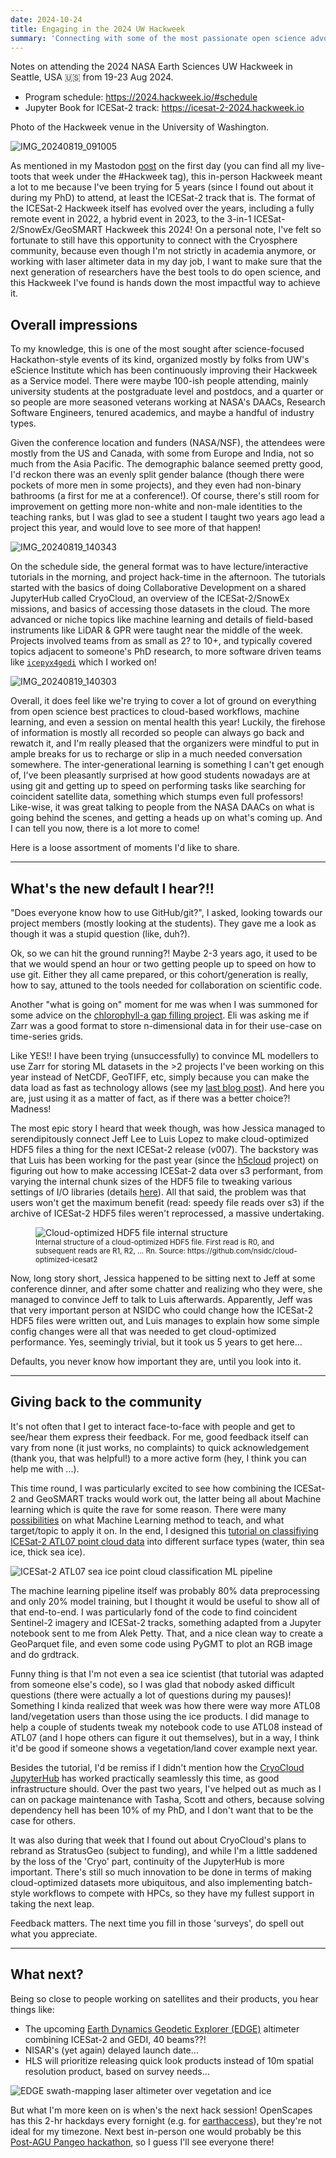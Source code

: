 ```yaml
---
date: 2024-10-24
title: Engaging in the 2024 UW Hackweek
summary: 'Connecting with some of the most passionate open science advocates in a week-long Hackathon at Seattle.'
---
```


Notes on attending the 2024 NASA Earth Sciences UW Hackweek in Seattle, USA 🇺🇸 from 19-23 Aug 2024.

- Program schedule: <https://2024.hackweek.io/#schedule>
- Jupyter Book for ICESat-2 track: <https://icesat-2-2024.hackweek.io>

Photo of the Hackweek venue in the University of Washington.

![IMG_20240819_091005](https://github.com/user-attachments/assets/1f96363b-f174-4b88-8403-9e7e27322843)

As mentioned in my Mastodon [post](https://mastodon.nz/@weiji14/112989575093074957) on the first day (you can find all my live-toots that week under the #Hackweek tag), this in-person Hackweek meant a lot to me because I've been trying for 5 years (since I found out about it during my PhD) to attend, at least the ICESat-2 track that is.
The format of the ICESat-2 Hackweek itself has evolved over the years, including a fully remote event in 2022, a hybrid event in 2023, to the 3-in-1 ICESat-2/SnowEx/GeoSMART Hackweek this 2024!
On a personal note, I've felt so fortunate to still have this opportunity to connect with the Cryosphere community, because even though I'm not strictly in academia anymore, or working with laser altimeter data in my day job, I want to make sure that the next generation of researchers have the best tools to do open science, and this Hackweek I've found is hands down the most impactful way to achieve it.

## Overall impressions

To my knowledge, this is one of the most sought after science-focused Hackathon-style events of its kind, organized mostly by folks from UW's eScience Institute which has been continuously improving their Hackweek as a Service model.
There were maybe 100-ish people attending, mainly university students at the postgraduate level and postdocs, and a quarter or so people are more seasoned veterans working at NASA's DAACs, Research Software Engineers, tenured academics, and maybe a handful of industry types.

Given the conference location and funders (NASA/NSF), the attendees were mostly from the US and Canada, with some from Europe and India, not so much from the Asia Pacific.
The demographic balance seemed pretty good, I'd reckon there was an evenly split gender balance (though there were pockets of more men in some projects), and they even had non-binary bathrooms (a first for me at a conference!).
Of course, there's still room for improvement on getting more non-white and non-male identities to the teaching ranks, but I was glad to see a student I taught two years ago lead a project this year, and would love to see more of that happen!

![IMG_20240819_140343](https://github.com/user-attachments/assets/2f0c68b8-2dda-480b-880c-220d83a95b77)

On the schedule side, the general format was to have lecture/interactive tutorials in the morning, and project hack-time in the afternoon.
The tutorials started with the basics of doing Collaborative Development on a shared JupyterHub called CryoCloud, an overview of the ICESat-2/SnowEx missions, and basics of accessing those datasets in the cloud.
The more advanced or niche topics like machine learning and details of field-based instruments like LiDAR & GPR were taught near the middle of the week.
Projects involved teams from as small as 2? to 10+, and typically covered topics adjacent to someone's PhD research, to more software driven teams like [`icepyx4gedi`](https://github.com/ICESAT-2HackWeek/icepyx4gedi) which I worked on!

![IMG_20240819_140303](https://github.com/user-attachments/assets/9ee7984c-836b-4c83-a7c3-f08bde3b1993)

Overall, it does feel like we're trying to cover a lot of ground on everything from open science best practices to cloud-based workflows, machine learning, and even a session on mental health this year!
Luckily, the firehose of information is mostly all recorded so people can always go back and rewatch it, and I'm really pleased that the organizers were mindful to put in ample breaks for us to recharge or slip in a much needed conversation somewhere.
The inter-generational learning is something I can't get enough of, I've been pleasantly surprised at how good students nowadays are at using git and getting up to speed on performing tasks like searching for coincident satellite data, something which stumps even full professors!
Like-wise, it was great talking to people from the NASA DAACs on what is going behind the scenes, and getting a heads up on what's coming up.
And I can tell you now, there is a lot more to come!

Here is a loose assortment of moments I'd like to share.

---

## What's the new default I hear?!!

"Does everyone know how to use GitHub/git?", I asked, looking towards our project members (mostly looking at the students).
They gave me a look as though it was a stupid question (like, duh?).

Ok, so we can hit the ground running?!
Maybe 2-3 years ago, it used to be that we would spend an hour or two getting people up to speed on how to use git.
Either they all came prepared, or this cohort/generation is really, how to say, attuned to the tools needed for collaboration on scientific code.

Another "what is going on" moment for me was when I was summoned for some advice on the [chlorophyll-a gap filling project](https://github.com/geo-smart/mind-the-chl-gap).
Eli was asking me if Zarr was a good format to store n-dimensional data in for their use-case on time-series grids.

Like YES!!
I have been trying (unsuccessfully) to convince ML modellers to use Zarr for storing ML datasets in the >2 projects I've been working on this year instead of NetCDF, GeoTIFF, etc, simply because you can make the data load as fast as technology allows (see my [last blog post](../when-cloud-native-geospatial-meets-gpu-native-machine-learning)).
And here you are, just using it as a matter of fact, as if there was a better choice?!
Madness!

The most epic story I heard that week though, was how Jessica managed to serendipitously connect Jeff Lee to Luis Lopez to make cloud-optimized HDF5 files a thing for the next ICESat-2 release (v007).
The backstory was that Luis has been working for the past year (since the [h5cloud](https://github.com/ICESAT-2HackWeek/h5cloud) project) on figuring out how to make accessing ICESat-2 data over s3 performant, from varying the internal chunk sizes of the HDF5 file to tweaking various settings of I/O libraries (details [here](https://nsidc.github.io/cloud-optimized-icesat2)).
All that said, the problem was that users won't get the maximum benefit (read: speedy file reads over s3) if the archive of ICESat-2 HDF5 files weren't reprocessed, a massive undertaking.

<figure>
    <img src="https://github.com/nsidc/cloud-optimized-icesat2/blob/4210ed22486162a938589412e734f27b6c737372/figures/figure-2.png?raw=true" alt="Cloud-optimized HDF5 file internal structure">
    <figcaption>
    <small>
    Internal structure of a cloud-optimized HDF5 file. First read is R0, and subsequent reads are R1, R2, ... Rn. Source: https://github.com/nsidc/cloud-optimized-icesat2
    </small>
    </figcaption>
</figure>

Now, long story short, Jessica happened to be sitting next to Jeff at some conference dinner, and after some chatter and realizing who they were, she managed to convince Jeff to talk to Luis afterwards.
Apparently, Jeff was that very important person at NSIDC who could change how the ICESat-2 HDF5 files were written out, and Luis manages to explain how some simple config changes were all that was needed to get cloud-optimized performance.
Yes, seemingly trivial, but it took us 5 years to get here...

Defaults, you never know how important they are, until you look into it.

---

## Giving back to the community

It's not often that I get to interact face-to-face with people and get to see/hear them express their feedback.
For me, good feedback itself can vary from none (it just works, no complaints) to quick acknowledgement (thank you, that was helpful!) to a more active form (hey, I think you can help me with ...).

This time round, I was particularly excited to see how combining the ICESat-2 and GeoSMART tracks would work out, the latter being all about Machine learning which is quite the rave for some reason.
There were many [possibilities](https://github.com/uwhackweek/schedule-2024/issues/38#issuecomment-2198787712) on what Machine Learning method to teach, and what target/topic to apply it on.
In the end, I designed this [tutorial on classifiying ICESat-2 ATL07 point cloud data](https://icesat-2-2024.hackweek.io/tutorials/machine-learning/point_cloud_classifier.html) into different surface types (water, thin sea ice, thick sea ice).

![ICESat-2 ATL07 sea ice point cloud classification ML pipeline](https://github.com/user-attachments/assets/d61521a4-d27a-4eb8-b886-3d92c5516c32)

The machine learning pipeline itself was probably 80% data preprocessing and only 20% model training, but I thought it would be useful to show all of that end-to-end.
I was particularly fond of the code to find coincident Sentinel-2 imagery and ICESat-2 tracks, something adapted from a Jupyter notebook sent to me from Alek Petty.
That, and a nice clean way to create a GeoParquet file, and even some code using PyGMT to plot an RGB image and do grdtrack.

Funny thing is that I'm not even a sea ice scientist (that tutorial was adapted from someone else's code), so I was glad that nobody asked difficult questions (there were actually a lot of questions during my pauses)!
Something I kinda realized that week was how there were way more ATL08 land/vegetation users than those using the ice products.
I did manage to help a couple of students tweak my notebook code to use ATL08 instead of ATL07 (and I hope others can figure it out themselves), but in a way, I think it'd be good if someone shows a vegetation/land cover example next year.

Besides the tutorial, I'd be remiss if I didn't mention how the [CryoCloud JupyterHub](https://cryointhecloud.com) has worked practically seamlessly this time, as good infrastructure should.
Over the past two years, I've helped out as much as I can on package maintenance with Tasha, Scott and others, because solving dependency hell has been 10% of my PhD, and I don't want that to be the case for others.

It was also during that week that I found out about CryoCloud's plans to rebrand as StratusGeo (subject to funding), and while I'm a little saddened by the loss of the 'Cryo' part, continuity of the JupyterHub is more important.
There's still so much innovation to be done in terms of making cloud-optimized datasets more ubiquitous, and also implementing batch-style workflows to compete with HPCs, so they have my fullest support in taking the next leap.

Feedback matters.
The next time you fill in those 'surveys', do spell out what you appreciate.

---

## What next?

Being so close to people working on satellites and their products, you hear things like:
- The upcoming [Earth Dynamics Geodetic Explorer (EDGE)](https://edge.ucsd.edu/instrument) altimeter combining ICESat-2 and GEDI, 40 beams??!
- NISAR's (yet again) delayed launch date...
- HLS will prioritize releasing quick look products instead of 10m spatial resolution product, based on survey needs...

![EDGE swath-mapping laser altimeter over vegetation and ice](https://web.archive.org/web/20240907043249im_/https://edge.ucsd.edu/wp-content/uploads/sites/499/2024/05/ED001_R10.png)

But what I'm more keen on is when's the next hack session!
OpenScapes has this 2-hr hackdays every fornight (e.g. for [earthaccess](https://github.com/NASA-Openscapes/how_we_work/issues/49)), but they're not ideal for my timezone.
Next best in-person one would probably be this [Post-AGU Pangeo hackathon](https://discourse.pangeo.io/t/post-agu-pangeo-working-meeting-december-14-2024-in-washington-dc/4440), so I guess I'll see everyone there!
